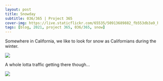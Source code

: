 ```yaml
---
layout: post
title: Snowday
subtitle: 036/365 | Project 365
cover-img: https://live.staticflickr.com/65535/50913689882_fb553db3a9_h.jpg
tags: [blog, 2021, project 365, 036/365, snow]
---
```

Somewhere in California, we like to look for snow as Californians during the winter.
<p class="post-img-wrap">
  <img src="https://live.staticflickr.com/65535/50913689882_fb553db3a9_h.jpg">
</p>
A whole lotta traffic getting there though... 
<p class="post-img-wrap">
  <img src="https://live.staticflickr.com/65535/50913346727_726af6d9eb_h.jpg">
</p>
